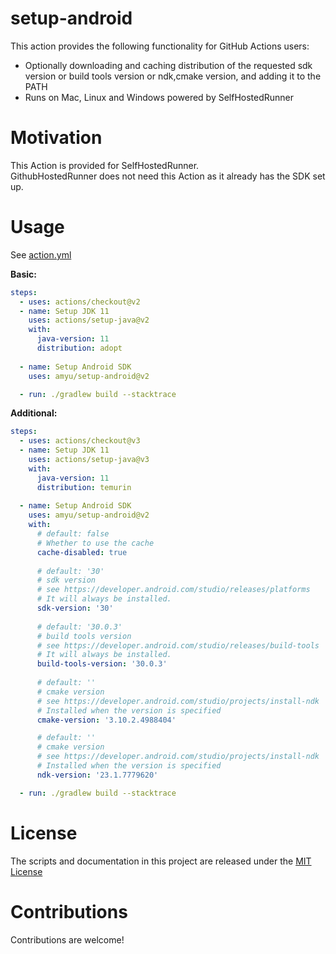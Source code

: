 # setup-android

This action provides the following functionality for GitHub Actions users:  

- Optionally downloading and caching distribution of the requested sdk version or build tools version or ndk,cmake version, and adding it to the PATH
- Runs on Mac, Linux and Windows powered by SelfHostedRunner

# Motivation
This Action is provided for SelfHostedRunner.  
GithubHostedRunner does not need this Action as it already has the SDK set up.

# Usage

See [action.yml](action.yml)

**Basic:**
```yaml
steps:
  - uses: actions/checkout@v2
  - name: Setup JDK 11
    uses: actions/setup-java@v2
    with:
      java-version: 11
      distribution: adopt
      
  - name: Setup Android SDK
    uses: amyu/setup-android@v2

  - run: ./gradlew build --stacktrace
```

**Additional:**
```yaml
steps:
  - uses: actions/checkout@v3
  - name: Setup JDK 11
    uses: actions/setup-java@v3
    with:
      java-version: 11
      distribution: temurin
      
  - name: Setup Android SDK
    uses: amyu/setup-android@v2
    with:
      # default: false
      # Whether to use the cache     
      cache-disabled: true
      
      # default: '30'
      # sdk version
      # see https://developer.android.com/studio/releases/platforms
      # It will always be installed.
      sdk-version: '30'
      
      # default: '30.0.3'
      # build tools version
      # see https://developer.android.com/studio/releases/build-tools
      # It will always be installed.
      build-tools-version: '30.0.3'
      
      # default: ''
      # cmake version
      # see https://developer.android.com/studio/projects/install-ndk
      # Installed when the version is specified
      cmake-version: '3.10.2.4988404'

      # default: ''
      # cmake version
      # see https://developer.android.com/studio/projects/install-ndk
      # Installed when the version is specified
      ndk-version: '23.1.7779620'

  - run: ./gradlew build --stacktrace
```

# License

The scripts and documentation in this project are released under the [MIT License](LICENSE)

# Contributions

Contributions are welcome!
